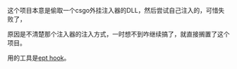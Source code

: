 这个项目本意是偷取一个csgo外挂注入器的DLL，然后尝试自己注入的，可惜失败了，

原因是不清楚那个注入器的注入方式，一时想不到咋继续搞了，就直接搁置了这个项目。

用的工具是[ept hook](https://github.com/helloobaby/Intel-Hv)。
